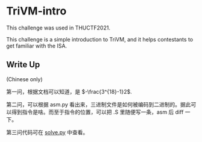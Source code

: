 # TriVM-intro

This challenge was used in THUCTF2021.

This challenge is a simple introduction to TriVM, and it helps contestants to get familiar with the ISA.

## Write Up

(Chinese only)

第一问，根据文档可以知道，是 $-\frac{3^{18}-1}2$.

第二问，可以根据 asm.py 看出来，三进制文件是如何被编码到二进制的。据此可以得到指令是啥。而至于指令的位置，可以把 .S 里随便写一条，asm 后 diff 一下。

第三问代码可在 [solve.py](solve.py) 中查看。